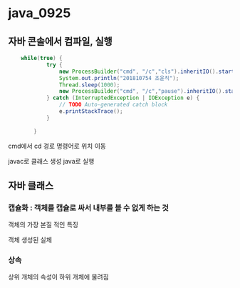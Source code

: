 # java_0925

## 자바 콘솔에서 컴파일, 실행

```java
	while(true) {
			try {	
				new ProcessBuilder("cmd", "/c","cls").inheritIO().start().waitFor();
				System.out.println("201810754 조윤직");
				Thread.sleep(1000);
				new ProcessBuilder("cmd", "/c","pause").inheritIO().start().waitFor();
			} catch (InterruptedException | IOException e) {
				// TODO Auto-generated catch block
				e.printStackTrace();
			}
			
		}

```

cmd에서 cd 경로 명령어로  위치 이동

javac로 클래스 생성 java로 실행



## 자바 클래스

### 캡슐화 : 객체를 캡슐로 싸서 내부를 볼 수 없게 하는 것

객체의 가장 본질 적인 특징

객체 생성된 실체

### 

### 상속 

상위 개체의 속성이 하위 개체에 물려짐





### 